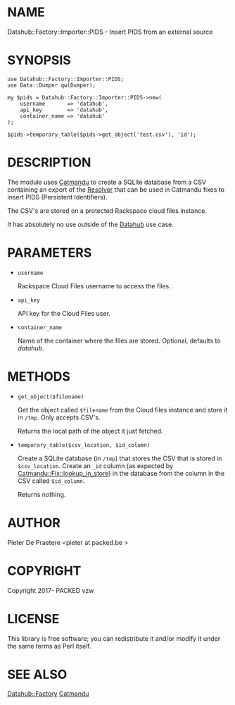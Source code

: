 # NAME

Datahub::Factory::Importer::PIDS - Insert PIDS from an external source

# SYNOPSIS

    use Datahub::Factory::Importer::PIDS;
    use Data::Dumper qw(Dumper);

    my $pids = Datahub::Factory::Importer::PIDS->new(
        username       => 'datahub',
        api_key        => 'datahub',
        container_name => 'datahub'
    );

    $pids->temporary_table($pids->get_object('test.csv'), 'id');

# DESCRIPTION

The module uses [Catmandu](https://metacpan.org/pod/Catmandu) to create a SQLite database from a CSV containing an export
of the [Resolver](https://github.com/PACKED-vzw/resolver) that can be used in Catmandu fixes
to insert PIDS (Persistent Identifiers).

The CSV's are stored on a protected Rackspace cloud files instance.

It has absolutely no use outside of the [Datahub](https://github.com/thedatahub/) use case.

# PARAMETERS

- `username`

    Rackspace Cloud Files username to access the files.

- `api_key`

    API key for the Cloud Files user.

- `container_name`

    Name of the container where the files are stored. Optional, defaults to _datahub_.

# METHODS

- `get_object($filename)`

    Get the object called `$filename` from the Cloud files instance and store it in `/tmp`.
    Only accepts CSV's.

    Returns the local path of the object it just fetched.

- `temporary_table($csv_location, $id_column)`

    Create a SQLite database (in `/tmp`) that stores the CSV that is stored in `$csv_location`.
    Create an `_id` column (as expected by [Catmandu::Fix::lookup\_in\_store](https://metacpan.org/pod/Catmandu::Fix::lookup_in_store)) in the database
    from the column in the CSV called `$id_column`.

    Returns nothing.

# AUTHOR

Pieter De Praetere &lt;pieter at packed.be >

# COPYRIGHT

Copyright 2017- PACKED vzw

# LICENSE

This library is free software; you can redistribute it and/or modify
it under the same terms as Perl itself.

# SEE ALSO

[Datahub::Factory](https://metacpan.org/pod/Datahub::Factory)
[Catmandu](https://metacpan.org/pod/Catmandu)
